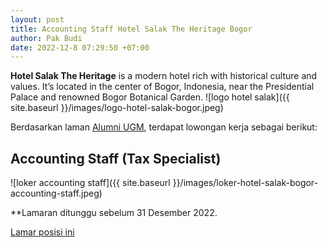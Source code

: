 ```yaml
---
layout: post
title: Accounting Staff Hotel Salak The Heritage Bogor
author: Pak Budi
date: 2022-12-8 07:29:50 +07:00
---
```


**Hotel Salak The Heritage** is a modern hotel rich with historical culture and values. It’s located in the center of Bogor, Indonesia, near the Presidential Palace and renowned Bogor Botanical Garden.
![logo hotel salak]({{ site.baseurl }}/images/logo-hotel-salak-bogor.jpeg)

Berdasarkan laman [Alumni UGM](https://alumni.ugm.ac.id/2022/12/07/hotel-salak-the-heritage-bogor-3/), terdapat lowongan kerja sebagai berikut:

## Accounting Staff (Tax Specialist)

![loker accounting staff]({{ site.baseurl }}/images/loker-hotel-salak-bogor-accounting-staff.jpeg)

**Lamaran ditunggu sebelum 31 Desember 2022.

<div class="apply"><a href="mailto:hrdhotelsalak@gmail.com">Lamar posisi ini</a></div>
